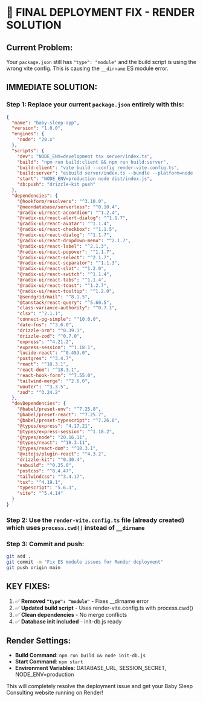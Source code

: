 # 🚨 FINAL DEPLOYMENT FIX - RENDER SOLUTION

## Current Problem:
Your `package.json` still has `"type": "module"` and the build script is using the wrong vite config. This is causing the `__dirname` ES module error.

## IMMEDIATE SOLUTION:

### Step 1: Replace your current `package.json` entirely with this:

```json
{
  "name": "baby-sleep-app",
  "version": "1.0.0",
  "engines": {
    "node": "20.x"
  },
  "scripts": {
    "dev": "NODE_ENV=development tsx server/index.ts",
    "build": "npm run build:client && npm run build:server",
    "build:client": "vite build --config render-vite.config.ts",
    "build:server": "esbuild server/index.ts --bundle --platform=node --outfile=dist/index.js --external:@neondatabase/serverless --external:ws --external:postgres --external:@sendgrid/mail",
    "start": "NODE_ENV=production node dist/index.js",
    "db:push": "drizzle-kit push"
  },
  "dependencies": {
    "@hookform/resolvers": "^3.10.0",
    "@neondatabase/serverless": "^0.10.4",
    "@radix-ui/react-accordion": "^1.2.4",
    "@radix-ui/react-alert-dialog": "^1.1.7",
    "@radix-ui/react-avatar": "^1.1.4",
    "@radix-ui/react-checkbox": "^1.1.5",
    "@radix-ui/react-dialog": "^1.1.7",
    "@radix-ui/react-dropdown-menu": "^2.1.7",
    "@radix-ui/react-label": "^2.1.3",
    "@radix-ui/react-popover": "^1.1.7",
    "@radix-ui/react-select": "^2.1.7",
    "@radix-ui/react-separator": "^1.1.3",
    "@radix-ui/react-slot": "^1.2.0",
    "@radix-ui/react-switch": "^1.1.4",
    "@radix-ui/react-tabs": "^1.1.4",
    "@radix-ui/react-toast": "^1.2.7",
    "@radix-ui/react-tooltip": "^1.2.0",
    "@sendgrid/mail": "^8.1.5",
    "@tanstack/react-query": "^5.60.5",
    "class-variance-authority": "^0.7.1",
    "clsx": "^2.1.1",
    "connect-pg-simple": "^10.0.0",
    "date-fns": "^3.6.0",
    "drizzle-orm": "^0.39.1",
    "drizzle-zod": "^0.7.0",
    "express": "^4.21.2",
    "express-session": "^1.18.1",
    "lucide-react": "^0.453.0",
    "postgres": "^3.4.7",
    "react": "^18.3.1",
    "react-dom": "^18.3.1",
    "react-hook-form": "^7.55.0",
    "tailwind-merge": "^2.6.0",
    "wouter": "^3.3.5",
    "zod": "^3.24.2"
  },
  "devDependencies": {
    "@babel/preset-env": "^7.25.8",
    "@babel/preset-react": "^7.25.7",
    "@babel/preset-typescript": "^7.26.0",
    "@types/express": "4.17.21",
    "@types/express-session": "^1.18.2",
    "@types/node": "20.16.11",
    "@types/react": "^18.3.11",
    "@types/react-dom": "^18.3.1",
    "@vitejs/plugin-react": "^4.3.2",
    "drizzle-kit": "^0.30.4",
    "esbuild": "^0.25.0",
    "postcss": "^8.4.47",
    "tailwindcss": "^3.4.17",
    "tsx": "^4.19.1",
    "typescript": "5.6.3",
    "vite": "^5.4.14"
  }
}
```

### Step 2: Use the `render-vite.config.ts` file (already created) which uses `process.cwd()` instead of `__dirname`

### Step 3: Commit and push:
```bash
git add .
git commit -m "Fix ES module issues for Render deployment"
git push origin main
```

## KEY FIXES:
1. ✅ **Removed `"type": "module"`** - Fixes __dirname error
2. ✅ **Updated build script** - Uses render-vite.config.ts with process.cwd()
3. ✅ **Clean dependencies** - No merge conflicts
4. ✅ **Database init included** - init-db.js ready

## Render Settings:
- **Build Command**: `npm run build && node init-db.js`
- **Start Command**: `npm start`
- **Environment Variables**: DATABASE_URL, SESSION_SECRET, NODE_ENV=production

This will completely resolve the deployment issue and get your Baby Sleep Consulting website running on Render!